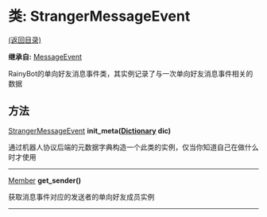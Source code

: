 # 类: StrangerMessageEvent  
[(返回目录)](README.md)  
  
**继承自:** [MessageEvent](MessageEvent.md)  
  
RainyBot的单向好友消息事件类，其实例记录了与一次单向好友消息事件相关的数据  
  
## 方法 
  
[StrangerMessageEvent](StrangerMessageEvent.md) **init_meta([Dictionary](https://docs.godotengine.org/en/latest/classes/class_dictionary.html) dic)**  
  
通过机器人协议后端的元数据字典构造一个此类的实例，仅当你知道自己在做什么时才使用  
  
---  
  
[Member](Member.md) **get_sender()**  
  
获取消息事件对应的发送者的单向好友成员实例  
  
---  
  

